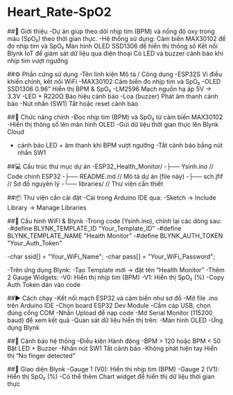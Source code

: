 # Heart_Rate-SpO2
##📘 Giới thiệu
-Dự án giúp theo dõi nhịp tim (BPM) và nồng độ oxy trong máu (SpO₂) theo thời gian thực.
-Hệ thống sử dụng:
Cảm biến MAX30102 để đo nhịp tim và SpO₂
Màn hình OLED SSD1306 để hiển thị thông số
Kết nối Blynk IoT để giám sát dữ liệu qua điện thoại
Có LED và buzzer cảnh báo khi nhịp tim vượt ngưỡng

##⚙️ Phần cứng sử dụng
-Tên linh kiện	Mô tả / Công dụng
-ESP32S	Vi điều khiển chính, kết nối WiFi
-MAX30102	Cảm biến đo nhịp tim và SpO₂
-OLED SSD1306 0.96”	Hiển thị BPM & SpO₂
-LM2596	Mạch nguồn hạ áp 5V → 3.3V
-LED + R220Ω	Báo hiệu cảnh báo
-Loa (buzzer)	Phát âm thanh cảnh báo
-Nút nhấn (SW1)	Tắt hoặc reset cảnh báo

##🧠 Chức năng chính
-Đọc nhịp tim (BPM) và SpO₂ từ cảm biến MAX30102
-Hiển thị thông số lên màn hình OLED
-Gửi dữ liệu thời gian thực lên Blynk Cloud
- cảnh báo LED + âm thanh khi BPM vượt ngưỡng
-Tắt cảnh báo bằng nút nhấn SW1

##💻 Cấu trúc thư mục dự án
-ESP32_Health_Monitor/
-├── Ysinh.ino           // Code chính ESP32
-├── README.md           // Mô tả dự án (file này)
-├── sch.jfif            // Sơ đồ nguyên lý
-└── libraries/          // Thư viện cần thiết

##📦 Thư viện cần cài đặt
-Cài trong Arduino IDE qua:
-Sketch → Include Library → Manage Libraries

##📶 Cấu hình WiFi & Blynk
-Trong code (Ysinh.ino), chỉnh lại các dòng sau:
-#define BLYNK_TEMPLATE_ID "Your_Template_ID"
-#define BLYNK_TEMPLATE_NAME "Health Monitor"
-#define BLYNK_AUTH_TOKEN "Your_Auth_Token"

-char ssid[] = "Your_WiFi_Name";
-char pass[] = "Your_WiFi_Password";

-Trên ứng dụng Blynk:
-Tạo Template mới → đặt tên “Health Monitor”
-Thêm 2 Gauge Widgets:
-V0: Hiển thị nhịp tim (BPM)
-V1: Hiển thị SpO₂ (%)
-Copy Auth Token dán vào code

##▶️ Cách chạy
-Kết nối mạch ESP32 và cảm biến như sơ đồ
-Mở file .ino trên Arduino IDE
-Chọn board ESP32 Dev Module
-Cắm cáp USB, chọn đúng cổng COM
-Nhấn Upload để nạp code
-Mở Serial Monitor (115200 baud) để xem kết quả
-Quan sát dữ liệu hiển thị trên:
-Màn hình OLED
-Ứng dụng Blynk

##🚨 Cảnh báo hệ thống
-Điều kiện	Hành động
-BPM > 120 hoặc BPM < 50	Bật LED + Buzzer
-Nhấn nút SW1	Tắt cảnh báo
-Không phát hiện tay	Hiển thị “No finger detected”

##📱 Giao diện Blynk
-Gauge 1 (V0): Hiển thị nhịp tim (BPM)
-Gauge 2 (V1): Hiển thị SpO₂ (%)
-Có thể thêm Chart widget để hiển thị dữ liệu thời gian thực



